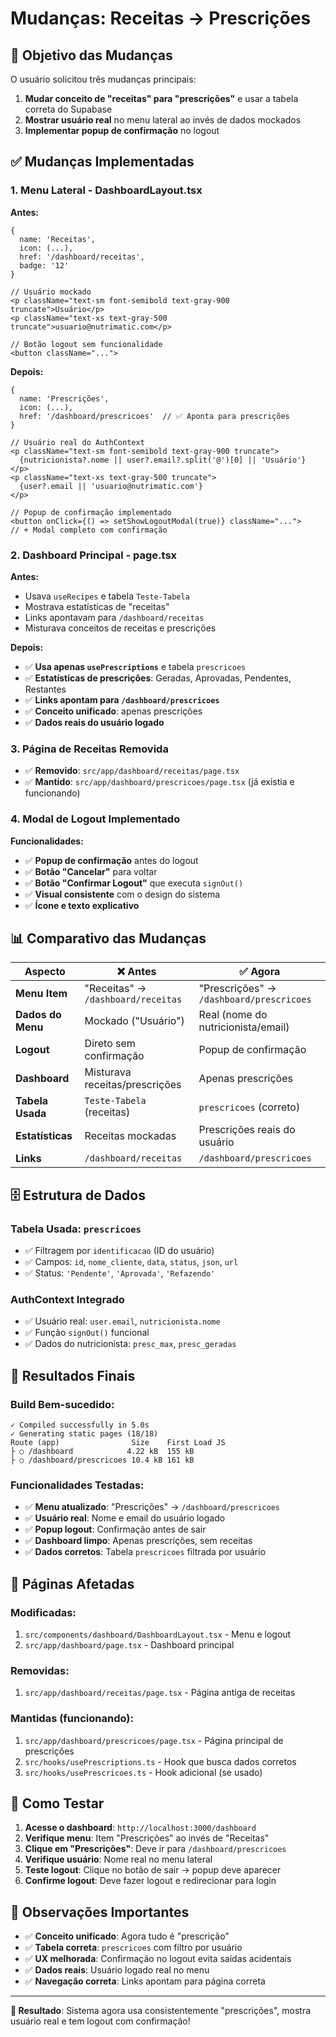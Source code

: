 # Mudanças: Receitas → Prescrições

## 🎯 **Objetivo das Mudanças**

O usuário solicitou três mudanças principais:

1. **Mudar conceito de "receitas" para "prescrições"** e usar a tabela correta do Supabase
2. **Mostrar usuário real** no menu lateral ao invés de dados mockados
3. **Implementar popup de confirmação** no logout

## ✅ **Mudanças Implementadas**

### 1. **Menu Lateral - DashboardLayout.tsx**

**Antes:**
```tsx
{
  name: 'Receitas',
  icon: (...),
  href: '/dashboard/receitas',
  badge: '12'
}

// Usuário mockado
<p className="text-sm font-semibold text-gray-900 truncate">Usuário</p>
<p className="text-xs text-gray-500 truncate">usuario@nutrimatic.com</p>

// Botão logout sem funcionalidade
<button className="...">
```

**Depois:**
```tsx
{
  name: 'Prescrições',
  icon: (...),
  href: '/dashboard/prescricoes'  // ✅ Aponta para prescrições
}

// Usuário real do AuthContext
<p className="text-sm font-semibold text-gray-900 truncate">
  {nutricionista?.nome || user?.email?.split('@')[0] || 'Usuário'}
</p>
<p className="text-xs text-gray-500 truncate">
  {user?.email || 'usuario@nutrimatic.com'}
</p>

// Popup de confirmação implementado
<button onClick={() => setShowLogoutModal(true)} className="...">
// + Modal completo com confirmação
```

### 2. **Dashboard Principal - page.tsx**

**Antes:**
- Usava `useRecipes` e tabela `Teste-Tabela`
- Mostrava estatísticas de "receitas"
- Links apontavam para `/dashboard/receitas`
- Misturava conceitos de receitas e prescrições

**Depois:**
- ✅ **Usa apenas `usePrescriptions`** e tabela `prescricoes`
- ✅ **Estatísticas de prescrições**: Geradas, Aprovadas, Pendentes, Restantes
- ✅ **Links apontam para `/dashboard/prescricoes`**
- ✅ **Conceito unificado**: apenas prescrições
- ✅ **Dados reais do usuário logado**

### 3. **Página de Receitas Removida**

- ✅ **Removido**: `src/app/dashboard/receitas/page.tsx`
- ✅ **Mantido**: `src/app/dashboard/prescricoes/page.tsx` (já existia e funcionando)

### 4. **Modal de Logout Implementado**

**Funcionalidades:**
- ✅ **Popup de confirmação** antes do logout
- ✅ **Botão "Cancelar"** para voltar
- ✅ **Botão "Confirmar Logout"** que executa `signOut()`
- ✅ **Visual consistente** com o design do sistema
- ✅ **Ícone e texto explicativo**

## 📊 **Comparativo das Mudanças**

| Aspecto | ❌ Antes | ✅ Agora |
|---------|----------|-----------|
| **Menu Item** | "Receitas" → `/dashboard/receitas` | "Prescrições" → `/dashboard/prescricoes` |
| **Dados do Menu** | Mockado ("Usuário") | Real (nome do nutricionista/email) |
| **Logout** | Direto sem confirmação | Popup de confirmação |
| **Dashboard** | Misturava receitas/prescrições | Apenas prescrições |
| **Tabela Usada** | `Teste-Tabela` (receitas) | `prescricoes` (correto) |
| **Estatísticas** | Receitas mockadas | Prescrições reais do usuário |
| **Links** | `/dashboard/receitas` | `/dashboard/prescricoes` |

## 🗄️ **Estrutura de Dados**

### **Tabela Usada: `prescricoes`**
- ✅ Filtragem por `identificacao` (ID do usuário)
- ✅ Campos: `id`, `nome_cliente`, `data`, `status`, `json`, `url`
- ✅ Status: `'Pendente'`, `'Aprovada'`, `'Refazendo'`

### **AuthContext Integrado**
- ✅ Usuário real: `user.email`, `nutricionista.nome`
- ✅ Função `signOut()` funcional
- ✅ Dados do nutricionista: `presc_max`, `presc_geradas`

## 🚀 **Resultados Finais**

### **Build Bem-sucedido:**
```
✓ Compiled successfully in 5.0s
✓ Generating static pages (18/18)
Route (app)                Size    First Load JS
├ ○ /dashboard            4.22 kB  155 kB
├ ○ /dashboard/prescricoes 10.4 kB 161 kB
```

### **Funcionalidades Testadas:**
- ✅ **Menu atualizado**: "Prescrições" → `/dashboard/prescricoes`
- ✅ **Usuário real**: Nome e email do usuário logado
- ✅ **Popup logout**: Confirmação antes de sair
- ✅ **Dashboard limpo**: Apenas prescrições, sem receitas
- ✅ **Dados corretos**: Tabela `prescricoes` filtrada por usuário

## 🎯 **Páginas Afetadas**

### **Modificadas:**
1. `src/components/dashboard/DashboardLayout.tsx` - Menu e logout
2. `src/app/dashboard/page.tsx` - Dashboard principal

### **Removidas:**
1. `src/app/dashboard/receitas/page.tsx` - Página antiga de receitas

### **Mantidas (funcionando):**
1. `src/app/dashboard/prescricoes/page.tsx` - Página principal de prescrições
2. `src/hooks/usePrescriptions.ts` - Hook que busca dados corretos
3. `src/hooks/usePrescricoes.ts` - Hook adicional (se usado)

## 🔧 **Como Testar**

1. **Acesse o dashboard**: `http://localhost:3000/dashboard`
2. **Verifique menu**: Item "Prescrições" ao invés de "Receitas"
3. **Clique em "Prescrições"**: Deve ir para `/dashboard/prescricoes`
4. **Verifique usuário**: Nome real no menu lateral
5. **Teste logout**: Clique no botão de sair → popup deve aparecer
6. **Confirme logout**: Deve fazer logout e redirecionar para login

## 📝 **Observações Importantes**

- ✅ **Conceito unificado**: Agora tudo é "prescrição"
- ✅ **Tabela correta**: `prescricoes` com filtro por usuário
- ✅ **UX melhorada**: Confirmação no logout evita saídas acidentais
- ✅ **Dados reais**: Usuário logado real no menu
- ✅ **Navegação correta**: Links apontam para página correta

---

**🎉 Resultado**: Sistema agora usa consistentemente "prescrições", mostra usuário real e tem logout com confirmação!